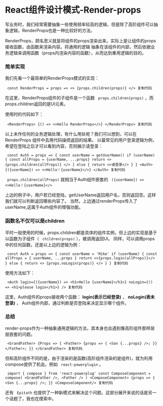 # React组件设计模式-Render-props #

写业务时，我们经常需要抽象一些使用频率较高的逻辑，但是除了高阶组件可以抽象逻辑，RenderProps也是一种比较好的方法。

RenderProps，顾名思义就是将组件的props渲染出来。实际上是让组件的props接收函数，由函数来渲染内容。将通用的逻辑 抽象在该组件的内部，然后依据业务逻辑来调用函数（props内渲染内容的函数），从而达到重用逻辑的目的。

### 简单实现 ###

我们先看一个最简单的RenderProps模式的实现：

` const RenderProps = props => <> {props.children(props)} </> 复制代码`

在这里，RenderProps组件的子组件是一个函数 ` props.children(props)` ，而props.children返回的是UI元素。

使用时的代码如下：

` <RenderProps> {() => <>Hello RenderProps</>} </RenderProps> 复制代码`

以上未作任何的业务逻辑处理，有什么用处呢？我们可以想到，可以在 RenderProps 组件中去用代码操控返回的结果。 以最常见的用户登录逻辑为例，希望在登陆之后才可以看到内容，否则展示请登录：

` const Auth = props => { const userName = getUserName() if (userName) { const allProps = {userName, ...props} return <> {props.children(allProps)} </> } else { return <>请登录</> } } <Auth> {({userName}) => <>Hello！{userName}</>} </Auth> 复制代码`

` props.children(allProps)` 就相当于Auth组件嵌套的 ` ({userName}) => <>Hello！{userName}</>`

上边的例子中，用户若已经登陆，getUserName返回用户名，否则返回空。这样我们就可以判断返回哪些内容了。 当然，上边通过renderProps传入了userName,这属于Auth组件的增强功能。

### 函数名不仅可以是children ###

平时一般使用的时候，props.children都是具体的组件实例，但上边的实现是基于以函数为子组件（ ` children(props)` ），被调用返回UI。 同样，可以调用props中的任何函数。还是以上边的逻辑为例：

` const Auth = props => { const userName = 'Mike' if (userName) { const allProps = { userName, ...props } return <>{props.login(allProps)}</> } else { return <> {props.noLogin(props)} </> } } 复制代码`

使用方法如下：

` <Auth login={({userName}) => <h1>Hello {userName}</h1>} noLogin={() => <h1>please login</h1>} /> 复制代码`

这里，Auth组件的props接收两个函数： **login(表示已经登录)** ， **noLogin(表未登录)** ， Auth组件内部，通过判断是否登陆来决定显示哪个组件。

### 总结 ###

render-props作为一种抽象通用逻辑的方法，其本身也会遇到像高阶组件那样层层嵌套的问题。

` <GrandFather> {Props => { <Father> {props => { <Son {...props} />; }} </Father>; }} </GrandFather> 复制代码`

但和高阶组件不同的是，由于渲染的是函数(高阶组件渲染的是组件)，就为利用compose提供了机会。例如 ` react-powerplugin` 。

` import { compose } from 'react-powerplug' const ComposeComponent = compose( <GrandFather />, <Father /> ) <ComposeComponent> {props => { <Son {...props} />; }} <ComposeComponent/> 复制代码`

还有 ` Epitath` 也提供了一种新模式来解决这个问题。这部分展开来说的话是另一个话题了，我也在摸索中。